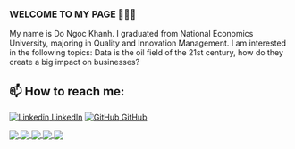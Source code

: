 ### WELCOME TO MY PAGE 👋👋👋
My name is Do Ngoc Khanh. I graduated from National Economics University, majoring in Quality and Innovation Management. I am interested in the following topics: Data is the oil field of the 21st century, how do they create a big impact on businesses?
## 📫 How to reach me:

[![Linkedin](https://i.stack.imgur.com/gVE0j.png) LinkedIn](https://www.linkedin.com/in/kayzdo114/) [![GitHub](https://i.stack.imgur.com/tskMh.png) GitHub](https://github.com/KayzDo)





<a href="https://github.com/KayzDo/Adventureworks2019-SQL-and-Power-BI-">
  <!-- Change the `github-readme-stats.anuraghazra1.vercel.app` to `github-readme-stats.vercel.app`  -->
  <img align="center" src="https://github-readme-stats.anuraghazra1.vercel.app/api/pin/?username=KayzDo&repo=Adventureworks2019-SQL-and-Power-BI-&theme=merko" />
</a> 
<a href="https://github.com/KayzDo/RFM-Analysis">
  <!-- Change the `github-readme-stats.anuraghazra1.vercel.app` to `github-readme-stats.vercel.app`  -->
  <img align="center" src="https://github-readme-stats.anuraghazra1.vercel.app/api/pin/?username=KayzDo&repo=RFM-Analysis&theme=tokyonight" />
</a>  
<a href="https://github.com/KayzDo/Superstore-Sales-and-Expansion-strategy">
  <!-- Change the `github-readme-stats.anuraghazra1.vercel.app` to `github-readme-stats.vercel.app`  -->
  <img align="center" src="https://github-readme-stats.anuraghazra1.vercel.app/api/pin/?username=KayzDo&repo=Superstore-Sales-and-Expansion-strategy&theme=radical" />
</a>
<a href="https://github.com/KayzDo/Explore-Ecommerce-Dataset">
  <!-- Change the `github-readme-stats.anuraghazra1.vercel.app` to `github-readme-stats.vercel.app`  -->
  <img align="center" src="https://github-readme-stats.anuraghazra1.vercel.app/api/pin/?username=KayzDo&repo=Explore-Ecommerce-Dataset&theme=gruvbox"/>
</a> 
<a href="https://github.com/KayzDo/Explore-Adventureworks2019-Dataset">
  <!-- Change the `github-readme-stats.anuraghazra1.vercel.app` to `github-readme-stats.vercel.app`  -->
  <img align="center" src="https://github-readme-stats.anuraghazra1.vercel.app/api/pin/?username=KayzDo&repo=Explore-Adventureworks2019-Dataset&theme=onedark" />
</a>

